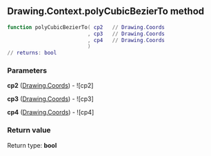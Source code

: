 ## Drawing.Context.polyCubicBezierTo method


```lua
function polyCubicBezierTo( cp2   // Drawing.Coords
                          , cp3   // Drawing.Coords
                          , cp4   // Drawing.Coords
                          )
// returns: bool
```


### Parameters

**cp2** ([Drawing.Coords](../../Drawing/Coords.md)) - ![cp2]

**cp3** ([Drawing.Coords](../../Drawing/Coords.md)) - ![cp3]

**cp4** ([Drawing.Coords](../../Drawing/Coords.md)) - ![cp4]

### Return value

Return type: **bool**

